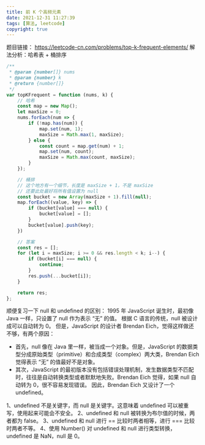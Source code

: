 ```yaml
---
title: 前 K 个高频元素
date: 2021-12-31 11:27:39
tags: [算法, leetcode]
copyright: true
---
```

题目链接：
https://leetcode-cn.com/problems/top-k-frequent-elements/
解法分析：哈希表 + 桶排序

```js
/**
 * @param {number[]} nums
 * @param {number} k
 * @return {number[]}
 */
var topKFrequent = function (nums, k) {
    // 哈希
    const map = new Map();
    let maxSize = 0;
    nums.forEach(num => {
        if (!map.has(num)) {
            map.set(num, 1);
            maxSize = Math.max(1, maxSize);
        } else {
            const count = map.get(num) + 1;
            map.set(num, count);
            maxSize = Math.max(count, maxSize);
        }
    });

    // 桶排
    // 这个地方有一个细节，长度是 maxSize + 1，不是 maxSize
    // 还要此处最好将所有值设置为 null
    const bucket = new Array(maxSize + 1).fill(null);
    map.forEach((value, key) => {
        if (bucket[value] === null) {
            bucket[value] = [];
        }
        bucket[value].push(key);
    })

    // 答案
    const res = [];
    for (let i = maxSize; i >= 0 && res.length < k; i--) {
        if (bucket[i] === null) {
            continue;
        }
        res.push(...bucket[i]);
    }

    return res;
};
```

顺便复习一下 null 和 undefined 的区别：
1995 年 JavaScript 诞生时，最初像 Java 一样，只设置了 null 作为表示 “无” 的值。
根据 C 语言的传统，null 被设计成可以自动转为 0。
但是，JavaScript 的设计者 Brendan Eich，觉得这样做还不够，有两个原因：
- 首先，null 像在 Java 里一样，被当成一个对象。但是，JavaScript 的数据类型分成原始类型（primitive）和合成类型（complex）两大类，Brendan Eich 觉得表示 “无” 的值最好不是对象。
- 其次，JavaScript 的最初版本没有包括错误处理机制，发生数据类型不匹配时，往往是自动转换类型或者默默地失败。Brendan Eich 觉得，如果 null 自动转为 0，很不容易发现错误。
因此，Brendan Eich 又设计了一个 undefined。

1、undefined 不是关键字，而 null 是关键字。这意味着 undefined 可以被重写，使用起来可能会不安全。
2、undefined 和 null 被转换为布尔值的时候，两者都为 false。
3、undefined 和 null 进行 == 比较时两者相等，进行 === 比较时两者不等。
4、使用 Number() 对 undefined 和 null 进行类型转换，undefined 是 NaN，null 是 0。